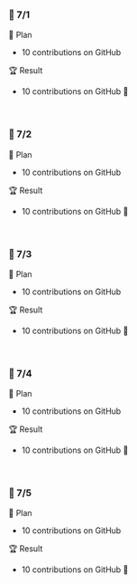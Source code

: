 <br><h3>:pushpin: 7/1　</h3>
:dart: Plan
- 10 contributions on GitHub

:trophy: Result
- 10 contributions on GitHub :100:

<br><h3>:pushpin: 7/2　</h3>
:dart: Plan
- 10 contributions on GitHub

:trophy: Result
- 10 contributions on GitHub :100:

<br><h3>:pushpin: 7/3　</h3>
:dart: Plan
- 10 contributions on GitHub

:trophy: Result
- 10 contributions on GitHub :100:

<br><h3>:pushpin: 7/4　</h3>
:dart: Plan
- 10 contributions on GitHub

:trophy: Result
- 10 contributions on GitHub :100:

<br><h3>:pushpin: 7/5　</h3>
:dart: Plan
- 10 contributions on GitHub

:trophy: Result
- 10 contributions on GitHub :100:
